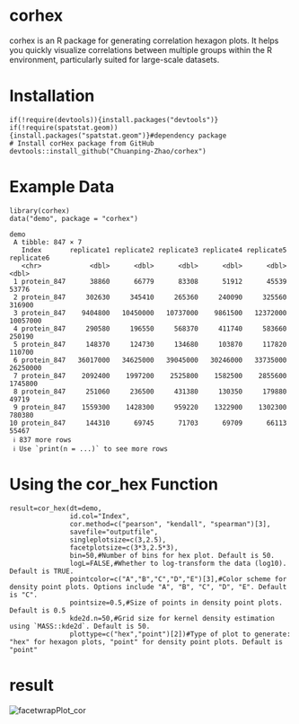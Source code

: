 # corhex

corhex is an R package for generating correlation hexagon plots. It helps you quickly visualize correlations between multiple groups within the R environment, particularly suited for large-scale datasets.

# Installation

```
if(!require(devtools)){install.packages("devtools")}
if(!require(spatstat.geom)){install.packages("spatstat.geom")}#dependency package
# Install corHex package from GitHub
devtools::install_github("Chuanping-Zhao/corhex")
```
# Example Data

```
library(corhex)
data("demo", package = "corhex")
```
```
demo
 A tibble: 847 × 7
   Index       replicate1 replicate2 replicate3 replicate4 replicate5 replicate6
   <chr>            <dbl>      <dbl>      <dbl>      <dbl>      <dbl>      <dbl>
 1 protein_847      38860      66779      83308      51912      45539      53776
 2 protein_847     302630     345410     265360     240090     325560     316900
 3 protein_847    9404800   10450000   10737000    9861500   12372000   10057000
 4 protein_847     290580     196550     568370     411740     583660     250190
 5 protein_847     148370     124730     134680     103870     117820     110700
 6 protein_847   36017000   34625000   39045000   30246000   33735000   26250000
 7 protein_847    2092400    1997200    2525800    1582500    2855600    1745800
 8 protein_847     251060     236500     431380     130350     179880      49719
 9 protein_847    1559300    1428300     959220    1322900    1302300     780380
10 protein_847     144310      69745      71703      69709      66113      55467
 ℹ 837 more rows
 ℹ Use `print(n = ...)` to see more rows
```





# Using the cor_hex Function

```
result=cor_hex(dt=demo,
               id.col="Index",
               cor.method=c("pearson", "kendall", "spearman")[3],
               savefile="outputfile",
               singleplotsize=c(3,2.5),
               facetplotsize=c(3*3,2.5*3),
               bin=50,#Number of bins for hex plot. Default is 50.
               logL=FALSE,#Whether to log-transform the data (log10). Default is TRUE.
               pointcolor=c("A","B","C","D","E")[3],#Color scheme for density point plots. Options include "A", "B", "C", "D", "E". Default is "C".
               pointsize=0.5,#Size of points in density point plots. Default is 0.5
               kde2d.n=50,#Grid size for kernel density estimation using `MASS::kde2d`. Default is 50.
               plottype=c("hex","point")[2])#Type of plot to generate: "hex" for hexagon plots, "point" for density point plots. Default is "point"
```

# result

![facetwrapPlot_cor](https://github.com/user-attachments/assets/33b3ea49-0427-44c0-8869-3e4a69889e7f)




